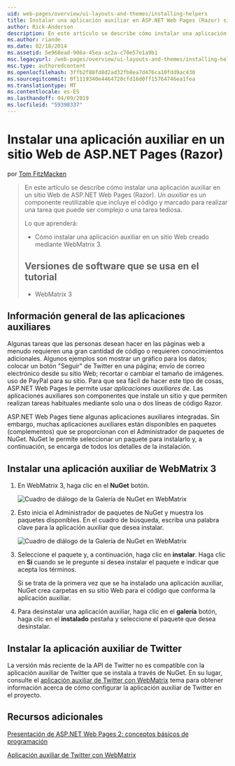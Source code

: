 ```yaml
---
uid: web-pages/overview/ui-layouts-and-themes/installing-helpers
title: Instalar una aplicación auxiliar en ASP.NET Web Pages (Razor) sitio | Microsoft Docs
author: Rick-Anderson
description: En este artículo se describe cómo instalar una aplicación auxiliar en un sitio Web de ASP.NET Web Pages (Razor). Una aplicación auxiliar es un componente reutilizable que incluye código y marcado en por...
ms.author: riande
ms.date: 02/18/2014
ms.assetid: 5e968ead-906a-45ea-ac2a-c70e57e1a9b1
msc.legacyurl: /web-pages/overview/ui-layouts-and-themes/installing-helpers
msc.type: authoredcontent
ms.openlocfilehash: 3ffb2f88fd8d2ad32fb8ea7d476ca10fdd9ac430
ms.sourcegitcommit: 0f1119340e4464720cfd16d0ff15764746ea1fea
ms.translationtype: MT
ms.contentlocale: es-ES
ms.lasthandoff: 04/09/2019
ms.locfileid: "59398337"
---
```

# <a name="installing-a-helper-in-an-aspnet-web-pages-razor-site"></a>Instalar una aplicación auxiliar en un sitio Web de ASP.NET Pages (Razor)

por [Tom FitzMacken](https://github.com/tfitzmac)

> En este artículo se describe cómo instalar una aplicación auxiliar en un sitio Web de ASP.NET Web Pages (Razor). Un *auxiliar* es un componente reutilizable que incluye el código y marcado para realizar una tarea que puede ser complejo o una tarea tediosa.
> 
> Lo que aprenderá:
> 
> - Cómo instalar una aplicación auxiliar en un sitio Web creado mediante WebMatrix 3.
>   
> 
> ## <a name="software-versions-used-in-the-tutorial"></a>Versiones de software que se usa en el tutorial
> 
> 
> - WebMatrix 3


## <a name="overview-of-helpers"></a>Información general de las aplicaciones auxiliares

Algunas tareas que las personas desean hacer en las páginas web a menudo requieren una gran cantidad de código o requieren conocimientos adicionales. Algunos ejemplos son mostrar un gráfico para los datos; colocar un botón "Seguir" de Twitter en una página; envío de correo electrónico desde su sitio Web; recortar o cambiar el tamaño de imágenes. uso de PayPal para su sitio. Para que sea fácil de hacer este tipo de cosas, ASP.NET Web Pages le permite usar *aplicaciones auxiliares de*. Las aplicaciones auxiliares son componentes que instale un sitio y que permiten realizan tareas habituales mediante solo una o dos líneas de código Razor.

ASP.NET Web Pages tiene algunas aplicaciones auxiliares integradas. Sin embargo, muchas aplicaciones auxiliares están disponibles en paquetes (complementos) que se proporcionan con el Administrador de paquetes de NuGet. NuGet le permite seleccionar un paquete para instalarlo y, a continuación, se encarga de todos los detalles de la instalación.

## <a name="installing-a-helper-in-webmatrix-3"></a>Instalar una aplicación auxiliar de WebMatrix 3

1. En WebMatrix 3, haga clic en el **NuGet** botón.

    ![Cuadro de diálogo de la Galería de NuGet en WebMatrix](installing-helpers/_static/image1.png)
2. Esto inicia el Administrador de paquetes de NuGet y muestra los paquetes disponibles. En el cuadro de búsqueda, escriba una palabra clave para la aplicación auxiliar que desea instalar.

    ![Cuadro de diálogo de la Galería de NuGet en WebMatrix](installing-helpers/_static/image2.png)
3. Seleccione el paquete y, a continuación, haga clic en **instalar**. Haga clic en **Sí** cuando se le pregunte si desea instalar el paquete e indicar que acepta los términos.

     Si se trata de la primera vez que se ha instalado una aplicación auxiliar, NuGet crea carpetas en su sitio Web para el código que conforma la aplicación auxiliar.
4. Para desinstalar una aplicación auxiliar, haga clic en el **galería** botón, haga clic en el **instalado** pestaña y seleccione el paquete que desea desinstalar.

## <a name="installing-the-twitter-helper"></a>Instalar la aplicación auxiliar de Twitter

La versión más reciente de la API de Twitter no es compatible con la aplicación auxiliar de Twitter que se instala a través de NuGet. En su lugar, consulte el [aplicación auxiliar de Twitter con WebMatrix](twitter-helper.md) tema para obtener información acerca de cómo configurar la aplicación auxiliar de Twitter en el proyecto.

<a id="Additional_Resources"></a>
## <a name="additional-resources"></a>Recursos adicionales


[Presentación de ASP.NET Web Pages 2: conceptos básicos de programación](../getting-started/introducing-razor-syntax-c.md)

[Aplicación auxiliar de Twitter con WebMatrix](twitter-helper.md)
